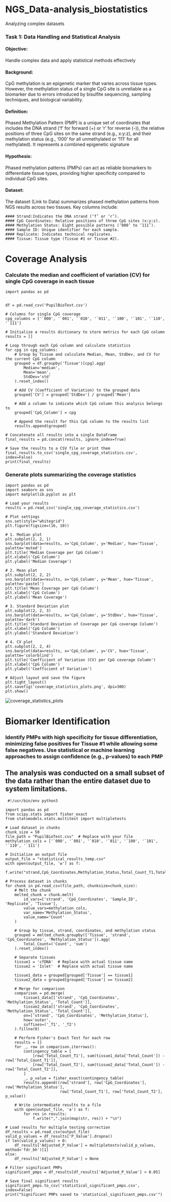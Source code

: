 # NGS_Data-analysis_biostatistics
Analyzing complex datasets
### Task 1: Data Handling and Statistical Analysis

#### Objective: 
Handle complex data and apply statistical methods effectively

#### Background: 
CpG methylation is an epigenetic marker that varies across tissue types. However, the methylation status of a single CpG site is unreliable as a biomarker due to
errors introduced by bisulfite sequencing, sampling techniques, and biological variability.

#### Definition: 
Phased Methylation Pattern (PMP) is a unique set of coordinates that includes the DNA strand (‘f’ for forward (+) or ‘r’ for reverse (-)), the relative positions of three CpG
sites on the same strand (e.g., x:y:z), and their methylation status (e.g., ‘000’ for all unmethylated or ‘111’ for all methylated). It represents a combined epigenetic signature 

#### Hypothesis: 
Phased methylation patterns (PMPs) can act as reliable biomarkers to differentiate tissue types, providing higher specificity compared to individual CpG sites.

#### Dataset: 
The dataset (Link to Data) summarizes phased methylation patterns from NGS results across two tissues. Key columns include:

	#### Strand:Indicates the DNA strand (‘f’ or ‘r’).
	#### CpG Coordinates: Relative positions of three CpG sites (x:y:z).
	#### Methylation Status: Eight possible patterns (‘000’ to ‘111’).
	#### Sample ID: Unique identifier for each sample.
	#### Replicate: Indicates technical replicates.
	#### Tissue: Tissue type (Tissue #1 or Tissue #2).
 # Coverage Analysis
 ### Calculate the median and coefficient of variation (CV) for single CpG coverage in each tissue
	import pandas as pd
	
	
	df = pd.read_csv('PupilBioTest.csv')
	
	# Columns for single CpG coverage
	cpg_columns = ['`000', '`001', '`010', '`011', '`100', '`101', '`110', '`111']
	
	# Initialize a results dictionary to store metrics for each CpG column
	results = []
	
	# Loop through each CpG column and calculate statistics
	for cpg in cpg_columns:
	    # Group by Tissue and calculate Median, Mean, StdDev, and CV for the current CpG column
	    grouped = df.groupby('Tissue')[cpg].agg(
	        Median='median',
	        Mean='mean',
	        StdDev='std'
	    ).reset_index()
	    
	    # Add CV (Coefficient of Variation) to the grouped data
	    grouped['CV'] = grouped['StdDev'] / grouped['Mean']
	    
	    # Add a column to indicate which CpG column this analysis belongs to
	    grouped['CpG_Column'] = cpg
	    
	    # Append the result for this CpG column to the results list
	    results.append(grouped)
	
	# Concatenate all results into a single DataFrame
	final_results = pd.concat(results, ignore_index=True)
	
	# Save the results to a CSV file or print them
	final_results.to_csv('single_cpg_coverage_statistics.csv', index=False)
	print(final_results)



 ### Generate plots summarizing the coverage statistics
	import pandas as pd
	import seaborn as sns
	import matplotlib.pyplot as plt
	
	# Load your results 
	results = pd.read_csv('single_cpg_coverage_statistics.csv')
	
	# Plot settings
	sns.set(style="whitegrid")
	plt.figure(figsize=(16, 10))
	
	# 1. Median plot
	plt.subplot(2, 2, 1)
	sns.barplot(data=results, x='CpG_Column', y='Median', hue='Tissue', palette='muted')
	plt.title('Median Coverage per CpG Column')
	plt.xlabel('CpG Column')
	plt.ylabel('Median Coverage')
	
	# 2. Mean plot
	plt.subplot(2, 2, 2)
	sns.barplot(data=results, x='CpG_Column', y='Mean', hue='Tissue', palette='pastel')
	plt.title('Mean Coverage per CpG Column')
	plt.xlabel('CpG Column')
	plt.ylabel('Mean Coverage')
	
	# 3. Standard Deviation plot
	plt.subplot(2, 2, 3)
	sns.barplot(data=results, x='CpG_Column', y='StdDev', hue='Tissue', palette='dark')
	plt.title('Standard Deviation of Coverage per CpG coverage Column')
	plt.xlabel('CpG Column')
	plt.ylabel('Standard Deviation')
	
	# 4. CV plot
	plt.subplot(2, 2, 4)
	sns.barplot(data=results, x='CpG_Column', y='CV', hue='Tissue', palette='colorblind')
	plt.title('Coefficient of Variation (CV) per CpG coverage Column')
	plt.xlabel('CpG Column')
	plt.ylabel('Coefficient of Variation')
	
	# Adjust layout and save the figure
	plt.tight_layout()
	plt.savefig('coverage_statistics_plots.png', dpi=300)
	plt.show()

 ![coverage_statistics_plots](https://github.com/user-attachments/assets/1908bc71-d701-4f50-88d4-207e02d01292)



 # Biomarker Identification
 ### Identify PMPs with high specificity for tissue differentiation, minimizing false positives for Tissue #1 while allowing some false negatives. Use statistical or machine learning approaches to assign confidence (e.g., p-values) to each PMP
 ## The analysis was conducted on a small subset of the data rather than the entire dataset due to system limitations.
	 #!/usr/bin/env python3
	
	import pandas as pd
	from scipy.stats import fisher_exact
	from statsmodels.stats.multitest import multipletests
	
	# Load dataset in chunks
	chunk_size = 50
	file_path = "PupilBioTest.csv"  # Replace with your file
	methylation_cols = ['`000', '`001', '`010', '`011', '`100', '`101', '`110', '`111']
	
	# Initialize an output file
	output_file = "statistical_results_temp.csv"
	with open(output_file, 'w') as f:
	    f.write("strand,CpG_Coordinates,Methylation_Status,Total_Count_T1,Total_Count_T2,P_Value\n")
	
	# Process dataset in chunks
	for chunk in pd.read_csv(file_path, chunksize=chunk_size):
	    # Melt the chunk
	    melted_chunk = chunk.melt(
	        id_vars=['strand', 'CpG_Coordinates', 'Sample_ID', 'Replicate', 'Tissue'],
	        value_vars=methylation_cols,
	        var_name='Methylation_Status',
	        value_name='Count'
	    )
	    
	    # Group by tissue, strand, coordinates, and methylation status
	    grouped = melted_chunk.groupby(['Tissue', 'strand', 'CpG_Coordinates', 'Methylation_Status']).agg(
	        Total_Count=('Count', 'sum')
	    ).reset_index()
	    
	    # Separate tissues
	    tissue1 = 'cfDNA'  # Replace with actual tissue name
	    tissue2 = 'Islet'  # Replace with actual tissue name
	    
	    tissue1_data = grouped[grouped['Tissue'] == tissue1]
	    tissue2_data = grouped[grouped['Tissue'] == tissue2]
	    
	    # Merge for comparison
	    comparison = pd.merge(
	        tissue1_data[['strand', 'CpG_Coordinates', 'Methylation_Status', 'Total_Count']],
	        tissue2_data[['strand', 'CpG_Coordinates', 'Methylation_Status', 'Total_Count']],
	        on=['strand', 'CpG_Coordinates', 'Methylation_Status'],
	        how='outer',
	        suffixes=('_T1', '_T2')
	    ).fillna(0)
	    
	    # Perform Fisher's Exact Test for each row
	    results = []
	    for _, row in comparison.iterrows():
	        contingency_table = [
	            [row['Total_Count_T1'], sum(tissue1_data['Total_Count']) - row['Total_Count_T1']],
	            [row['Total_Count_T2'], sum(tissue2_data['Total_Count']) - row['Total_Count_T2']],
	        ]
	        _, p_value = fisher_exact(contingency_table)
	        results.append((row['strand'], row['CpG_Coordinates'], row['Methylation_Status'],
	                        row['Total_Count_T1'], row['Total_Count_T2'], p_value))
	    
	    # Write intermediate results to a file
	    with open(output_file, 'a') as f:
	        for res in results:
	            f.write(",".join(map(str, res)) + "\n")
	
	# Load results for multiple testing correction
	df_results = pd.read_csv(output_file)
	valid_p_values = df_results['P_Value'].dropna()
	if len(valid_p_values) > 0:
	    df_results['Adjusted_P_Value'] = multipletests(valid_p_values, method='fdr_bh')[1]
	else:
	    df_results['Adjusted_P_Value'] = None
	
	# Filter significant PMPs
	significant_pmps = df_results[df_results['Adjusted_P_Value'] < 0.05]
	
	# Save final significant results
	significant_pmps.to_csv('statistical_significant_pmps.csv', index=False)
	print("Significant PMPs saved to 'statistical_significant_pmps.csv'")
	




